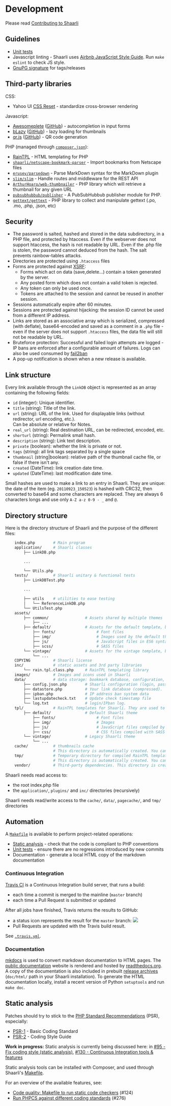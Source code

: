 # Development

Please read [Contributing to Shaarli](https://github.com/shaarli/Shaarli/tree/master/CONTRIBUTING.md)

## Guidelines


- [Unit tests](Unit-tests)
- Javascript linting - Shaarli uses [Airbnb JavaScript Style Guide](https://github.com/airbnb/javascript). 
Run `make eslint` to check JS style.
- [GnuPG signature](GnuPG-signature) for tags/releases


## Third-party libraries

CSS:

- Yahoo UI [CSS Reset](http://yuilibrary.com/yui/docs/cssreset/) - standardize cross-browser rendering

Javascript:

- [Awesomeplete](https://leaverou.github.io/awesomplete/) ([GitHub](https://github.com/LeaVerou/awesomplete)) - autocompletion in input forms
- [bLazy](http://dinbror.dk/blazy/) ([GitHub](https://github.com/dinbror/blazy)) - lazy loading for thumbnails
- [qr.js](http://neocotic.com/qr.js/) ([GitHub](https://github.com/neocotic/qr.js)) - QR code generation

PHP (managed through [`composer.json`](https://github.com/shaarli/Shaarli/blob/master/composer.json)):

- [RainTPL](https://github.com/rainphp/raintpl) - HTML templating for PHP
- [`shaarli/netscape-bookmark-parser`](https://packagist.org/packages/shaarli/netscape-bookmark-parser) - Import bookmarks from Netscape files
- [`erusev/parsedown`](https://packagist.org/packages/erusev/parsedown) - Parse MarkDown syntax for the MarkDown plugin
- [`slim/slim`](https://packagist.org/packages/slim/slim) - Handle routes and middleware for the REST API
- [`ArthurHoaro/web-thumbnailer`](https://github.com/ArthurHoaro/web-thumbnailer) - PHP library which will retrieve a thumbnail for any given URL
- [`pubsubhubbub/publisher`](https://github.com/pubsubhubbub/php-publisher) - A PubSubHubbub publisher module for PHP.
- [`gettext/gettext`](https://github.com/php-gettext/Gettext) - PHP library to collect and manipulate gettext (.po, .mo, .php, .json, etc)


## Security

- The password is salted, hashed and stored in the data subdirectory, in a PHP file, and protected by htaccess. Even if the webserver does not support htaccess, the hash is not readable by URL. Even if the .php file is stolen, the password cannot deduced from the hash. The salt prevents rainbow-tables attacks.
- Directories are protected using `.htaccess` files
- Forms are protected against [XSRF](http://en.wikipedia.org/wiki/Cross-site_request_forgery):
    - Forms which act on data (save,delete…) contain a token generated by the server.
    - Any posted form which does not contain a valid token is rejected.
    - Any token can only be used once.
    - Tokens are attached to the session and cannot be reused in another session.
- Sessions automatically expire after 60 minutes.
- Sessions are protected against hijacking: the session ID cannot be used from a different IP address.
- Links are stored as an associative array which is serialized, compressed (with deflate), base64-encoded and saved as a comment in a `.php` file - even if the server does not support `.htaccess` files, the data file will still not be readable by URL.
- Bruteforce protection: Successful and failed login attempts are logged - IP bans are enforced after a configurable amount of failures. Logs can also be used consumed by [fail2ban](../Server-configuration.md#fail2ban)
- A pop-up notification is shown when a new release is available.

## Link structure

Every link available through the `LinkDB` object is represented as an array 
containing the following fields:

  * `id` (integer): Unique identifier.
  * `title` (string): Title of the link.
  * `url` (string): URL of the link. Used for displayable links (without redirector, url encoding, etc.).  
           Can be absolute or relative for Notes.
  * `real_url` (string): Real destination URL, can be redirected, encoded, etc.
  * `shorturl` (string): Permalink small hash.
  * `description` (string): Link text description.
  * `private` (boolean): whether the link is private or not.
  * `tags` (string): all link tags separated by a single space
  * `thumbnail` (string|boolean): relative path of the thumbnail cache file, or false if there isn't any.
  * `created` (DateTime): link creation date time.
  * `updated` (DateTime): last modification date time.
  
Small hashes are used to make a link to an entry in Shaarli. They are unique: the date of the item (eg. `20110923_150523`) is hashed with CRC32, then converted to base64 and some characters are replaced. They are always 6 characters longs and use only `A-Z a-z 0-9 - _` and `@`.


## Directory structure

Here is the directory structure of Shaarli and the purpose of the different files:

```bash
	index.php        # Main program
	application/     # Shaarli classes
		├── LinkDB.php

        ...

		└── Utils.php
	tests/           # Shaarli unitary & functional tests
		├── LinkDBTest.php

        ...

		├── utils    # utilities to ease testing
		│   └── ReferenceLinkDB.php
		└── UtilsTest.php
	assets/
	    ├── common/                # Assets shared by multiple themes
	        ├── ...
        ├── default/               # Assets for the default template, before compilation
            ├── fonts/                  # Font files
            ├── img/                    # Images used by the default theme
            ├── js/                     # JavaScript files in ES6 syntax
            ├── scss/                   # SASS files
        └── vintage/               # Assets for the vintage template, before compilation
            └── ...
    COPYING          # Shaarli license
    inc/             # static assets and 3rd party libraries
        └── rain.tpl.class.php     # RainTPL templating library
    images/          # Images and icons used in Shaarli
    data/            # data storage: bookmark database, configuration, logs, banlist...
        ├── config.json.php        # Shaarli configuration (login, password, timezone, title...)
        ├── datastore.php          # Your link database (compressed).
        ├── ipban.php              # IP address ban system data
        ├── lastupdatecheck.txt    # Update check timestamp file
        └── log.txt                # login/IPban log.
    tpl/             # RainTPL templates for Shaarli. They are used to build the pages.
        ├── default/               # Default Shaarli theme
            ├── fonts/                  # Font files
            ├── img/                    # Images
            ├── js/                     # JavaScript files compiled by Babel and compatible with all browsers
            ├── css/                    # CSS files compiled with SASS
        └── vintage/               # Legacy Shaarli theme
            └── ...
    cache/           # thumbnails cache
                     # This directory is automatically created. You can erase it anytime you want.
    tmp/             # Temporary directory for compiled RainTPL templates.
                     # This directory is automatically created. You can erase it anytime you want.
    vendor/          # Third-party dependencies. This directory is created by Composer
```

Shaarli needs read access to:

- the root index.php file
- the `application/`, `plugins/` and `inc/` directories (recursively)

Shaarli needs read/write access to the `cache/`, `data/`, `pagecache/`, and `tmp/` directories


## Automation

A [`Makefile`](https://github.com/shaarli/Shaarli/blob/master/Makefile) is available to perform project-related operations:

- [Static analysis](#Static-analysis) - check that the code is compliant to PHP conventions
- [Unit tests](#Unit-tests) - ensure there are no regressions introduced by new commits
- Documentation - generate a local HTML copy of the markdown documentation

### Continuous Integration

[Travis CI](http://docs.travis-ci.com/) is a Continuous Integration build server, that runs a build:

- each time a commit is merged to the mainline (`master` branch)
- each time a Pull Request is submitted or updated

After all jobs have finished, Travis returns the results to GitHub:

- a status icon represents the result for the `master` branch: [![](https://api.travis-ci.org/shaarli/Shaarli.svg)](https://travis-ci.org/shaarli/Shaarli)
- Pull Requests are updated with the Travis build result.

See [`.travis.yml`](https://github.com/shaarli/Shaarli/blob/master/.travis.yml).


### Documentation

[mkdocs](https://www.mkdocs.org/) is used to convert markdown documentation to HTML pages. The [public documentation](https://shaarli.readthedocs.io/en/master/) website is rendered and hosted by [readthedocs.org](https://readthedocs.org/). A copy of the documentation is also included in prebuilt [release archives](https://github.com/shaarli/Shaarli/releases) (`doc/html/` path in your Shaarli installation). To generate the HTML documentation locally, install a recent version of Python `setuptools` and run    `make doc`.


## Static analysis

Patches should try to stick to the [PHP Standard Recommendations](http://www.php-fig.org/psr/) (PSR), especially:

- [PSR-1](http://www.php-fig.org/psr/psr-1/) - Basic Coding Standard
- [PSR-2](http://www.php-fig.org/psr/psr-2/) - Coding Style Guide


**Work in progress:** Static analysis is currently being discussed here: in [#95 - Fix coding style (static analysis)](https://github.com/shaarli/Shaarli/issues/95), [#130 - Continuous Integration tools & features](https://github.com/shaarli/Shaarli/issues/130)

Static analysis tools can be installed with Composer, and used through Shaarli's [Makefile](https://github.com/shaarli/Shaarli/blob/master/Makefile).

For an overview of the available features, see:

- [Code quality: Makefile to run static code checkers](https://github.com/shaarli/Shaarli/pull/124) (#124)
- [Run PHPCS against different coding standards](https://github.com/shaarli/Shaarli/pull/276) (#276)
